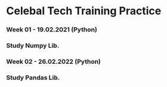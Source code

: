 # Celebal Tech Training Practice


### Week 01 - 19.02.2021 (Python)
### Study Numpy Lib.
### Week 02 - 26.02.2022 (Python)
### Study Pandas Lib.
